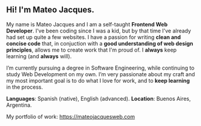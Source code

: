 ## Hi! I'm Mateo Jacques.

My name is Mateo Jacques and I am a self-taught **Frontend Web Developer**. I've been coding since I was a kid, but by that time I've already had set up quite a few websites. I have a passion for writing **clean and concise code** that, in conjuction with a **good understanding of web design principles**, allows me to create work that I'm proud of. I **always** keep learning (and **always** will).

I’m currently pursuing a degree in Software Engineering, while continuing to study Web Development on my own. I’m very passionate about my craft and my most important goal is to do what I love for work, and to **keep learning** in the process.

**Languages**: Spanish (native), English (advanced).
**Location**: Buenos Aires, Argentina.


My portfolio of work: https://mateojacquesweb.com
